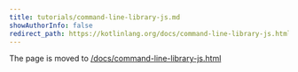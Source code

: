 ```yaml
---
title: tutorials/command-line-library-js.md
showAuthorInfo: false
redirect_path: https://kotlinlang.org/docs/command-line-library-js.html
---
```


The page is moved to [/docs/command-line-library-js.html](/docs/command-line-library-js.html)
